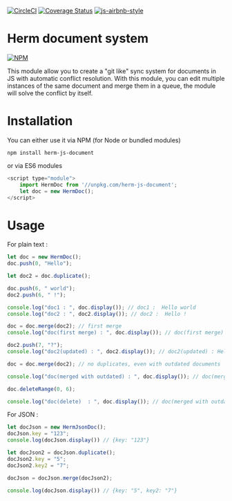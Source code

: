
[![CircleCI](https://circleci.com/gh/azukaar/herm-js/tree/master.svg?style=shield)](https://circleci.com/gh/azukaar/herm-js/tree/master) [![Coverage Status](https://coveralls.io/repos/github/azukaar/herm-js/badge.svg?branch=master)](https://coveralls.io/github/azukaar/herm-js?branch=master) [![js-airbnb-style](https://img.shields.io/badge/code%20style-Airbnb-brightgreen.svg)](https://www.npmjs.com/package/eslint-config-airbnb-base)

# Herm document system

[![NPM](https://nodei.co/npm/herm-js-document.png)](https://npmjs.org/package/herm-js-document)

This module allow you to create a "git like" sync system for documents in JS with automatic conflict resolution. With this module, you can edit multiple instances of the same document and merge them in a queue, the module will solve the conflict by itself.

# Installation

You can either use it via NPM (for Node or bundled modules)

```
npm install herm-js-document
```

or via ES6 modules

```js
<script type="module">
    import HermDoc from '//unpkg.com/herm-js-document';
    let doc = new HermDoc();
</script>
```

# Usage

For plain text :

```js
let doc = new HermDoc();
doc.push(0, "Hello");

let doc2 = doc.duplicate();

doc.push(6, " world");
doc2.push(6, " !");

console.log("doc1 : ", doc.display()); // doc1 :  Hello world
console.log("doc2 : ", doc2.display()); // doc2 :  Hello !

doc = doc.merge(doc2); // first merge 
console.log("doc(first merge) : ", doc.display()); // doc(first merge) :  Hello world !

doc2.push(7, "?");
console.log("doc2(updated) : ", doc2.display()); // doc2(updated) : Hello ?!

doc = doc.merge(doc2); // no duplicates, even with outdated documents

console.log("doc(merged with outdated) : ", doc.display()); // doc(merged with outdated) :  Hello world ?!

doc.deleteRange(0, 6);

console.log("doc(delete)  : ", doc.display()); // doc(merged with outdated) : world ?!
```

For JSON : 

```js
let docJson = new HermJsonDoc();
docJson.key = "123";
console.log(docJson.display()) // {key: "123"}

let docJson2 = docJson.duplicate();
docJson2.key = "5";
docJson2.key2 = "7";

docJson = docJson.merge(docJson2);

console.log(docJson.display()) // {key: "5", key2: "7"}
```
